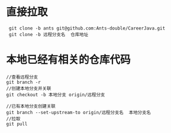 # 直接拉取
```
 git clone -b ants git@github.com:Ants-double/CareerJava.git
 git clone -b 远程分支名  仓库地址

```

# 本地已经有相关的仓库代码
```
//查看远程分支
git branch -r
//创建本地分支并关联
git checkout -b 本地分支 origin/远程分支

//已有本地分支创建关联
git branch --set-upstream-to origin/远程分支名  本地分支名
//拉取
git pull

```




